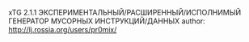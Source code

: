 xTG 2.1.1
ЭКСПЕРИМЕНТАЛЬНЫЙ/РАСШИРЕННЫЙ/ИСПОЛНИМЫЙ ГЕНЕРАТОР МУСОРНЫХ ИНСТРУКЦИЙ/ДАННЫХ
author: http://lj.rossia.org/users/pr0mix/
